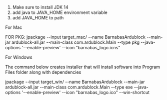 1) Make sure to install JDK 14
2) add java to JAVA_HOME environment variable
3) add JAVA_HOME to path

For Mac

FOR PKG:
jpackage --input target_mac/ --name BarnabasArdublock --main-jar ardublock-all.jar --main-class com.ardublock.Main --type pkg --java-options '--enable-preview' --icon "barnabas_logo.icns"


For Windows

The command below creates installer that will install software into Program Files folder along with dependencies

jpackage --input target_win/ --name BarnabasArdublock --main-jar ardublock-all.jar --main-class com.ardublock.Main --type exe --java-options '--enable-preview' --icon "barnabas_logo.ico" --win-shortcut
